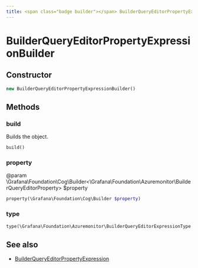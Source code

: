 ```yaml
---
title: <span class="badge builder"></span> BuilderQueryEditorPropertyExpressionBuilder
---
```

# <span class="badge builder"></span> BuilderQueryEditorPropertyExpressionBuilder

## Constructor

```php
new BuilderQueryEditorPropertyExpressionBuilder()
```
## Methods

### <span class="badge object-method"></span> build

Builds the object.

```php
build()
```

### <span class="badge object-method"></span> property

@param \Grafana\Foundation\Cog\Builder<\Grafana\Foundation\Azuremonitor\BuilderQueryEditorProperty> $property

```php
property(\Grafana\Foundation\Cog\Builder $property)
```

### <span class="badge object-method"></span> type

```php
type(\Grafana\Foundation\Azuremonitor\BuilderQueryEditorExpressionType $type)
```

## See also

 * <span class="badge object-type-class"></span> [BuilderQueryEditorPropertyExpression](./object-BuilderQueryEditorPropertyExpression.md)
